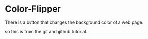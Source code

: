 # Color-Flipper
There is a button that changes the background color of a web page.

so this is from the git and github tutorial.